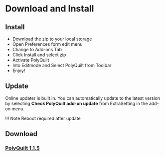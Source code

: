 # Download and Install

## Install

- [Download](##download) the zip to your local storage
- Open Preferences form edit menu
- Change to Add-ons Tab
- Click Install and select zip
- Activate PolyQuilt
- Into Editmode and Select PolyQuilt from Toolbar
- Enjoy!

## Update

Online updater is built in. You can automatically update to the latest version by selecting **Check PolyQuilt add-on update** from ExtraSetting in the add-on menu.

!!! Note
    Reboot required after update

## Download

### [PolyQuilt 1.1.5](https://github.com/sakana3/PolyQuilt/releases/download/1.1.5/PolyQuilt_v1.1.5.zip)

